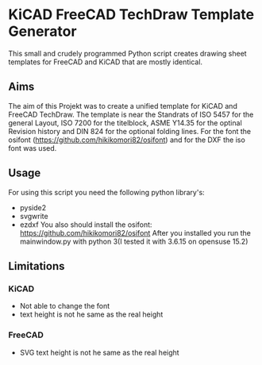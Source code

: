 # KiCAD FreeCAD TechDraw Template Generator
This small and crudely programmed Python script creates drawing sheet templates for FreeCAD and KiCAD that are mostly identical.
## Aims
The aim of this Projekt was to create a unified template for KiCAD and FreeCAD TechDraw. The template is near the Standrats of ISO 5457 for the general Layout, ISO 7200 for the titelblock, ASME Y14.35 for the optinal Revision history and DIN 824 for the optional folding lines. For the font the osifont (https://github.com/hikikomori82/osifont) and for the DXF the iso font was used.
##  Usage
For using this script you need the following python library's:
- pyside2
- svgwrite
- ezdxf
You also should install the osifont: https://github.com/hikikomori82/osifont
After you installed you run the mainwindow.py with python 3(I tested it with 3.6.15 on opensuse 15.2)
## Limitations
### KiCAD
- Not able to change the font
- text height is not he same as the real height

### FreeCAD
- SVG text height is not he same as the real height